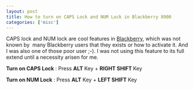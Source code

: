 ```yaml
---
layout: post
title: How to turn on CAPS Lock and NUM Lock in Blackberry 8900
categories: ['misc']
---
```

CAPS lock and NUM lock are cool features in <a href="http://www.maheshsubramaniya.com/tag/blackberry">Blackberry</a>, which was not known by  many Blackberry users that they exists or how to activate it. And I was also one of those poor user ;-). I was not using this feature to its full extend until a necessity arisen for me.

<strong>Turn on CAPS Lock</strong> : Press <strong>ALT</strong> Key + <strong>RIGHT SHIFT </strong>Key

<strong>Turn on NUM Lock</strong> : Press <strong>ALT</strong> Key + <strong>LEFT SHIFT </strong>Key
